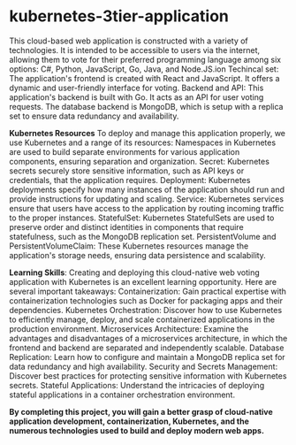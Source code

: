 # kubernetes-3tier-application
This cloud-based web application is constructed with a variety of technologies.  It is intended to be accessible to users via the internet, allowing them to vote for their preferred programming language among six options: C#, Python, JavaScript, Go, Java, and Node.JS.ion
 Techincal set:
The application's frontend is created with React and JavaScript. It offers a dynamic and user-friendly interface for voting.
Backend and API: This application's backend is built with Go. It acts as an API for user voting requests. The database backend is MongoDB, which is setup with a replica set to ensure data redundancy and availability.

**Kubernetes Resources**
To deploy and manage this application properly, we use Kubernetes and a range of its resources:
Namespaces in Kubernetes are used to build separate environments for various application components, ensuring separation and organization.
Secret: Kubernetes secrets securely store sensitive information, such as API keys or credentials, that the application requires.
Deployment: Kubernetes deployments specify how many instances of the application should run and provide instructions for updating and scaling.
Service: Kubernetes services ensure that users have access to the application by routing incoming traffic to the proper instances.
StatefulSet: Kubernetes StatefulSets are used to preserve order and distinct identities in components that require statefulness, such as the MongoDB replication set.
PersistentVolume and PersistentVolumeClaim: These Kubernetes resources manage the application's storage needs, ensuring data persistence and scalability.

**Learning Skills**:
Creating and deploying this cloud-native web voting application with Kubernetes is an excellent learning opportunity. Here are several important takeaways:
Containerization: Gain practical expertise with containerization technologies such as Docker for packaging apps and their dependencies.
Kubernetes Orchestration: Discover how to use Kubernetes to efficiently manage, deploy, and scale containerized applications in the production environment.
Microservices Architecture: Examine the advantages and disadvantages of a microservices architecture, in which the frontend and backend are separated and independently scalable.
Database Replication: Learn how to configure and maintain a MongoDB replica set for data redundancy and high availability.
Security and Secrets Management: Discover best practices for protecting sensitive information with Kubernetes secrets.
Stateful Applications: Understand the intricacies of deploying stateful applications in a container orchestration environment.

**By completing this project, you will gain a better grasp of cloud-native application development, containerization, Kubernetes, and the numerous technologies used to build and deploy modern web apps.**


